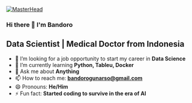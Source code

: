 [![MasterHead](https://futureoflife.org/wp-content/uploads/2015/11/artificial_intelligence_benefits_risk-1400x430.jpg?x76795)](https://rishavchanda.io)
### Hi there 👋 I'm Bandoro

## Data Scientist | Medical Doctor from Indonesia

- 🔭 I’m looking for a job opportunity to start my career in **Data Science**
- 🌱 I’m currently learning **Python, Tableu, Docker**
- 💬 Ask me about **Anything**
- 📫 How to reach me: **bandorogunarso@gmail.com**
- 😄 Pronouns: **He/Him**
- ⚡ Fun fact: **Started coding to survive in the era of AI**
